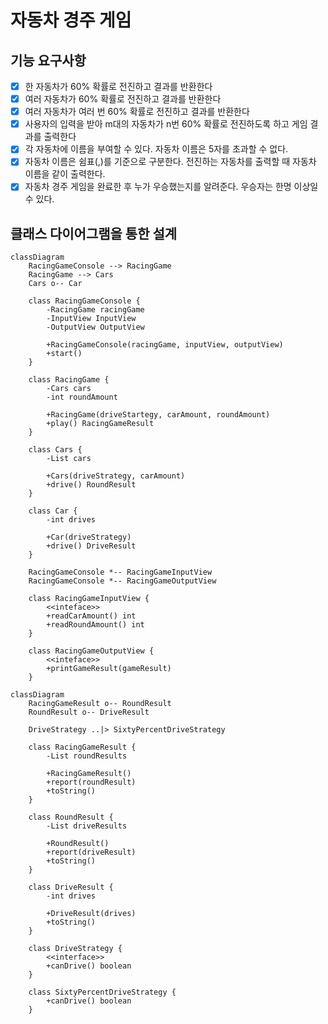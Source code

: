 # 자동차 경주 게임

## 기능 요구사항

- [X] 한 자동차가 60% 확률로 전진하고 결과를 반환한다
- [X] 여러 자동차가 60% 확률로 전진하고 결과를 반환한다
- [X] 여러 자동차가 여러 번 60% 확률로 전진하고 결과를 반환한다
- [X] 사용자의 입력을 받아 m대의 자동차가 n번 60% 확률로 전진하도록 하고 게임 결과를 출력한다
- [X] 각 자동차에 이름을 부여할 수 있다. 자동차 이름은 5자를 초과할 수 없다.
- [X] 자동차 이름은 쉼표(,)를 기준으로 구분한다. 전진하는 자동차를 출력할 때 자동차 이름을 같이 출력한다.
- [X] 자동차 경주 게임을 완료한 후 누가 우승했는지를 알려준다. 우승자는 한명 이상일 수 있다.

## 클래스 다이어그램을 통한 설계

```mermaid
classDiagram
    RacingGameConsole --> RacingGame
    RacingGame --> Cars
    Cars o-- Car

    class RacingGameConsole {
        -RacingGame racingGame
        -InputView InputView
        -OutputView OutputView

        +RacingGameConsole(racingGame, inputView, outputView)
        +start()
    }

    class RacingGame {
        -Cars cars
        -int roundAmount

        +RacingGame(driveStartegy, carAmount, roundAmount)
        +play() RacingGameResult
    }
    
    class Cars {
        -List cars

        +Cars(driveStrategy, carAmount)
        +drive() RoundResult
    }

    class Car {
        -int drives

        +Car(driveStrategy)
        +drive() DriveResult
    }
    
    RacingGameConsole *-- RacingGameInputView
    RacingGameConsole *-- RacingGameOutputView

    class RacingGameInputView {
        <<inteface>>
        +readCarAmount() int
        +readRoundAmount() int
    }

    class RacingGameOutputView {
        <<inteface>>
        +printGameResult(gameResult)
    }
```

```mermaid
classDiagram
    RacingGameResult o-- RoundResult
    RoundResult o-- DriveResult

    DriveStrategy ..|> SixtyPercentDriveStrategy
    
    class RacingGameResult {
        -List roundResults
        
        +RacingGameResult()
        +report(roundResult)
        +toString()
    }

    class RoundResult {
        -List driveResults

        +RoundResult()
        +report(driveResult)
        +toString()
    }

    class DriveResult {
        -int drives
        
        +DriveResult(drives)
        +toString()
    }

    class DriveStrategy {
        <<interface>>
        +canDrive() boolean
    }

    class SixtyPercentDriveStrategy {
        +canDrive() boolean
    }

```
